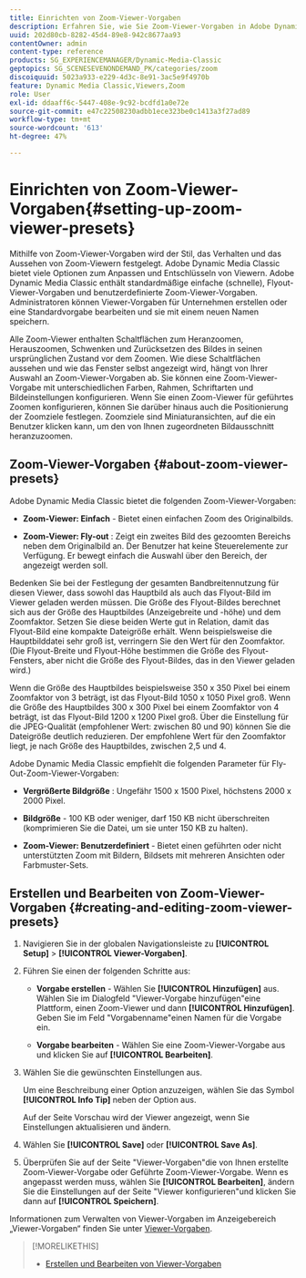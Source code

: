 ```yaml
---
title: Einrichten von Zoom-Viewer-Vorgaben
description: Erfahren Sie, wie Sie Zoom-Viewer-Vorgaben in Adobe Dynamic Media Classic einrichten.
uuid: 202d80cb-8282-45d4-89e8-942c8677aa93
contentOwner: admin
content-type: reference
products: SG_EXPERIENCEMANAGER/Dynamic-Media-Classic
geptopics: SG_SCENESEVENONDEMAND_PK/categories/zoom
discoiquuid: 5023a933-e229-4d3c-8e91-3ac5e9f4970b
feature: Dynamic Media Classic,Viewers,Zoom
role: User
exl-id: ddaaff6c-5447-408e-9c92-bcdfd1a0e72e
source-git-commit: e47c22508230adbb1ece323be0c1413a3f27ad89
workflow-type: tm+mt
source-wordcount: '613'
ht-degree: 47%

---
```


# Einrichten von Zoom-Viewer-Vorgaben{#setting-up-zoom-viewer-presets}

Mithilfe von Zoom-Viewer-Vorgaben wird der Stil, das Verhalten und das Aussehen von Zoom-Viewern festgelegt. Adobe Dynamic Media Classic bietet viele Optionen zum Anpassen und Entschlüsseln von Viewern. Adobe Dynamic Media Classic enthält standardmäßige einfache (schnelle), Flyout-Viewer-Vorgaben und benutzerdefinierte Zoom-Viewer-Vorgaben. Administratoren können Viewer-Vorgaben für Unternehmen erstellen oder eine Standardvorgabe bearbeiten und sie mit einem neuen Namen speichern.

Alle Zoom-Viewer enthalten Schaltflächen zum Heranzoomen, Herauszoomen, Schwenken und Zurücksetzen des Bildes in seinen ursprünglichen Zustand vor dem Zoomen. Wie diese Schaltflächen aussehen und wie das Fenster selbst angezeigt wird, hängt von Ihrer Auswahl an Zoom-Viewer-Vorgaben ab. Sie können eine Zoom-Viewer-Vorgabe mit unterschiedlichen Farben, Rahmen, Schriftarten und Bildeinstellungen konfigurieren. Wenn Sie einen Zoom-Viewer für geführtes Zoomen konfigurieren, können Sie darüber hinaus auch die Positionierung der Zoomziele festlegen. Zoomziele sind Miniaturansichten, auf die ein Benutzer klicken kann, um den von Ihnen zugeordneten Bildausschnitt heranzuzoomen.

## Zoom-Viewer-Vorgaben {#about-zoom-viewer-presets}

Adobe Dynamic Media Classic bietet die folgenden Zoom-Viewer-Vorgaben:

* **Zoom-Viewer: Einfach**  - Bietet einen einfachen Zoom des Originalbilds.

* **Zoom-Viewer: Fly-out** : Zeigt ein zweites Bild des gezoomten Bereichs neben dem Originalbild an. Der Benutzer hat keine Steuerelemente zur Verfügung. Er bewegt einfach die Auswahl über den Bereich, der angezeigt werden soll.

Bedenken Sie bei der Festlegung der gesamten Bandbreitennutzung für diesen Viewer, dass sowohl das Hauptbild als auch das Flyout-Bild im Viewer geladen werden müssen. Die Größe des Flyout-Bildes berechnet sich aus der Größe des Hauptbildes (Anzeigebreite und -höhe) und dem Zoomfaktor. Setzen Sie diese beiden Werte gut in Relation, damit das Flyout-Bild eine kompakte Dateigröße erhält. Wenn beispielsweise die Hauptbilddatei sehr groß ist, verringern Sie den Wert für den Zoomfaktor. (Die Flyout-Breite und Flyout-Höhe bestimmen die Größe des Flyout-Fensters, aber nicht die Größe des Flyout-Bildes, das in den Viewer geladen wird.)

Wenn die Größe des Hauptbildes beispielsweise 350 x 350 Pixel bei einem Zoomfaktor von 3 beträgt, ist das Flyout-Bild 1050 x 1050 Pixel groß. Wenn die Größe des Hauptbildes 300 x 300 Pixel bei einem Zoomfaktor von 4 beträgt, ist das Flyout-Bild 1200 x 1200 Pixel groß. Über die Einstellung für die JPEG-Qualität (empfohlener Wert: zwischen 80 und 90) können Sie die Dateigröße deutlich reduzieren. Der empfohlene Wert für den Zoomfaktor liegt, je nach Größe des Hauptbildes, zwischen 2,5 und 4.

Adobe Dynamic Media Classic empfiehlt die folgenden Parameter für Fly-Out-Zoom-Viewer-Vorgaben:

* **Vergrößerte Bildgröße** : Ungefähr 1500 x 1500 Pixel, höchstens 2000 x 2000 Pixel.

* **Bildgröße**  - 100 KB oder weniger, darf 150 KB nicht überschreiten (komprimieren Sie die Datei, um sie unter 150 KB zu halten).

* **Zoom-Viewer: Benutzerdefiniert**  - Bietet einen geführten oder nicht unterstützten Zoom mit Bildern, Bildsets mit mehreren Ansichten oder Farbmuster-Sets.

## Erstellen und Bearbeiten von Zoom-Viewer-Vorgaben {#creating-and-editing-zoom-viewer-presets}

1. Navigieren Sie in der globalen Navigationsleiste zu **[!UICONTROL Setup]** > **[!UICONTROL Viewer-Vorgaben]**.
1. Führen Sie einen der folgenden Schritte aus:

   * **Vorgabe erstellen**  - Wählen Sie  **[!UICONTROL Hinzufügen]** aus. Wählen Sie im Dialogfeld &quot;Viewer-Vorgabe hinzufügen&quot;eine Plattform, einen Zoom-Viewer und dann **[!UICONTROL Hinzufügen]**. Geben Sie im Feld &quot;Vorgabenname&quot;einen Namen für die Vorgabe ein.

   * **Vorgabe bearbeiten**  - Wählen Sie eine Zoom-Viewer-Vorgabe aus und klicken Sie auf  **[!UICONTROL Bearbeiten]**.

1. Wählen Sie die gewünschten Einstellungen aus.

   Um eine Beschreibung einer Option anzuzeigen, wählen Sie das Symbol **[!UICONTROL Info Tip]** neben der Option aus.

   Auf der Seite Vorschau wird der Viewer angezeigt, wenn Sie Einstellungen aktualisieren und ändern.

1. Wählen Sie **[!UICONTROL Save]** oder **[!UICONTROL Save As]**.
1. Überprüfen Sie auf der Seite &quot;Viewer-Vorgaben&quot;die von Ihnen erstellte Zoom-Viewer-Vorgabe oder Geführte Zoom-Viewer-Vorgabe. Wenn es angepasst werden muss, wählen Sie **[!UICONTROL Bearbeiten]**, ändern Sie die Einstellungen auf der Seite &quot;Viewer konfigurieren&quot;und klicken Sie dann auf **[!UICONTROL Speichern]**.

Informationen zum Verwalten von Viewer-Vorgaben im Anzeigebereich „Viewer-Vorgaben“ finden Sie unter [Viewer-Vorgaben](application-setup.md#viewer_presets).

>[!MORELIKETHIS]
>
>* [Erstellen und Bearbeiten von Viewer-Vorgaben](application-setup.md#adding_and_editing_viewer_presets)

